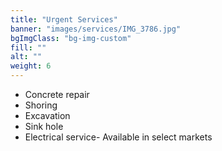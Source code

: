 ```yaml
---
title: "Urgent Services"
banner: "images/services/IMG_3786.jpg"
bgImgClass: "bg-img-custom"
fill: ""
alt: ""
weight: 6
---
```


- Concrete repair
- Shoring
- Excavation
- Sink hole
- Electrical service- Available in select markets
